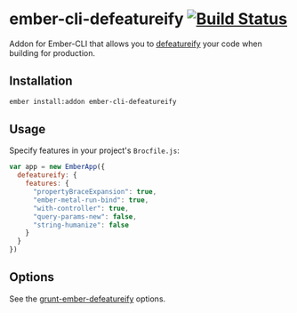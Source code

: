 # ember-cli-defeatureify [![Build Status](https://travis-ci.org/jkarsrud/ember-cli-defeatureify.svg)](https://travis-ci.org/jkarsrud/ember-cli-defeatureify)

Addon for Ember-CLI that allows you to [defeatureify](https://github.com/thomasboyt/defeatureify) your code when building for production.

## Installation

```bash
ember install:addon ember-cli-defeatureify
```

## Usage

Specify features in your project's `Brocfile.js`:

```js
var app = new EmberApp({
  defeatureify: {
    features: {
      "propertyBraceExpansion": true,
      "ember-metal-run-bind": true,
      "with-controller": true,
      "query-params-new": false,
      "string-humanize": false
    }
  }
})
```

## Options

See the [grunt-ember-defeatureify](https://github.com/craigteegarden/grunt-ember-defeatureify#options) options.

